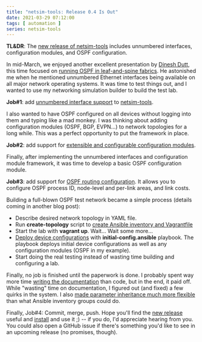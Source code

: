 ```yaml
---
title: "netsim-tools: Release 0.4 Is Out"
date: 2021-03-29 07:12:00
tags: [ automation ]
series: netsim-tools
---
```

**TL&DR**: The [new release of netsim-tools](https://netsim-tools.readthedocs.io/en/latest/release/0.4.html) includes unnumbered interfaces, configuration modules, and OSPF configuration.

In mid-March, we enjoyed another excellent presentation by [Dinesh Dutt](https://www.ipspace.net/Author:Dinesh_Dutt), this time focused on [running OSPF in leaf-and-spine fabrics](https://my.ipspace.net/bin/list?id=Clos#L3_SINGLE). He astonished me when he mentioned unnumbered Ethernet interfaces being available on all major network operating systems. It was time to test things out, and I wanted to use my networking simulation builder to build the test lab.
<!--more-->
**Job#1**: add [unnumbered interface support](https://netsim-tools.readthedocs.io/en/latest/addressing.html#unnumbered-interface-support) to [netsim-tools](https://github.com/ipspace/netsim-tools).

I also wanted to have OSPF configured on all devices without logging into them and typing like a mad monkey. I was thinking about adding configuration modules (OSPF, BGP, EVPN...) to network topologies for a long while. This was a perfect opportunity to put the framework in place.

**Job#2**: add support for [extensible and configurable configuration modules](https://netsim-tools.readthedocs.io/en/latest/modules.html).

Finally, after implementing the unnumbered interfaces and configuration module framework, it was time to develop a basic OSPF configuration module. 

**Job#3**: add support for [OSPF routing configuration](https://netsim-tools.readthedocs.io/en/latest/module/ospf.html). It allows you to configure OSPF process ID, node-level and per-link areas, and link costs.

Building a full-blown OSPF test network became a simple process (details coming in another blog post):

* Describe desired network topology in YAML file.
* Run **create-topology** script to [create Ansible inventory and Vagrantfile](https://netsim-tools.readthedocs.io/en/latest/create-topology.html)
* Start the lab with **vagrant up**. Wait... Wait some more...
* [Deploy device configurations](https://netsim-tools.readthedocs.io/en/latest/configs.html) with **initial-config.ansible** playbook. The playbook deploys initial device configurations as well as any configuration modules (OSPF in my example).
* Start doing the real testing instead of wasting time building and configuring a lab.

Finally, no job is finished until the paperwork is done. I probably spent way more time [writing the documentation](https://netsim-tools.readthedocs.io/en/latest/index.html) than code, but in the end, it paid off. While "wasting" time on documentation, I figured out (and fixed) a few quirks in the system. I also [made parameter inheritance much more flexible](https://netsim-tools.readthedocs.io/en/latest/modules.html#merging-default-values) than what Ansible inventory groups could do.

Finally, Job#4: Commit, merge, push. Hope you'll find the [new release](https://github.com/ipspace/netsim-tools/releases/tag/release_0.4) useful and [install](https://netsim-tools.readthedocs.io/en/latest/install.html) and use it ;) -- if you do, I'd appreciate hearing from you. You could also open a GitHub issue if there's something you'd like to see in an upcoming release (no promises, though).